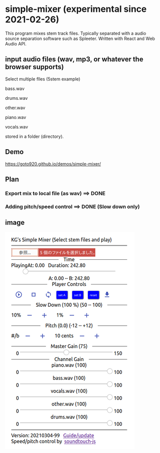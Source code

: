 # simple-mixer (experimental since 2021-02-26)

This program mixes stem track files.
Typically separated with a audio source separation software such as Spleeter.
Written with React and Web Audio API.

## input audio files (wav, mp3, or whatever the browser supports)

Select multiple flles (5stem example)

bass.wav

drums.wav

other.wav

piano.wav

vocals.wav

stored in a folder (directory).

## Demo
https://goto920.github.io/demos/simple-mixer/

## Plan
### Export mix to local file (as wav) ==> DONE
### Adding pitch/speed control ==> DONE (Slow down only)

## image
![test image](images/simple-mixer.png)
